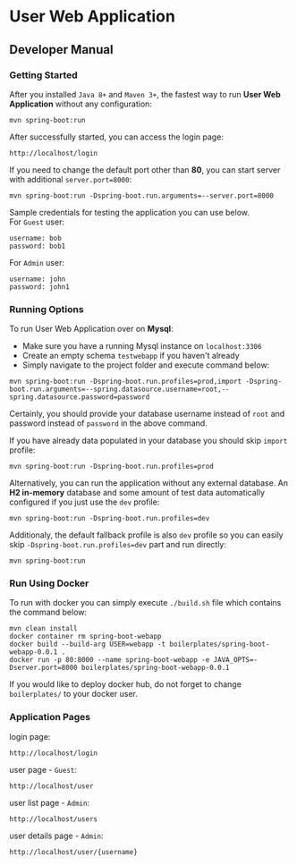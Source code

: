 # User Web Application
## Developer Manual

### Getting Started
After you installed `Java 8+` and `Maven 3+`, the fastest way to run **User Web Application** without any configuration:
```
mvn spring-boot:run
```
After successfully started, you can access the login page:
```
http://localhost/login
```
If you need to change the default port other than **80**, you can start server with additional `server.port=8000`:
```
mvn spring-boot:run -Dspring-boot.run.arguments=--server.port=8000
```
Sample credentials for testing the application you can use below.
<br>For `Guest` user:
```
username: bob
password: bob1
```
For `Admin` user:
```
username: john
password: john1
```

### Running Options
To run User Web Application over on **Mysql**:
- Make sure you have a running Mysql instance on `localhost:3306`
- Create an empty schema `testwebapp` if you haven't already
- Simply navigate to the project folder and execute command below:
```
mvn spring-boot:run -Dspring-boot.run.profiles=prod,import -Dspring-boot.run.arguments=--spring.datasource.username=root,--spring.datasource.password=password
```
Certainly, you should provide your database username instead of `root` and password instead of `password` in the above command.

If you have already data populated in your database you should skip `import` profile:
```
mvn spring-boot:run -Dspring-boot.run.profiles=prod
```

Alternatively, you can run the application without any external database. 
An **H2 in-memory** database and some amount of test data automatically configured if you just use the `dev` profile:
```
mvn spring-boot:run -Dspring-boot.run.profiles=dev
```

Additionaly, the default fallback profile is also `dev` profile so you can easily skip `-Dspring-boot.run.profiles=dev` part and run directly:
```
mvn spring-boot:run
```
### Run Using Docker
To run with docker you can simply execute `./build.sh` file which contains the command below:
```
mvn clean install
docker container rm spring-boot-webapp
docker build --build-arg USER=webapp -t boilerplates/spring-boot-webapp-0.0.1 .
docker run -p 80:8000 --name spring-boot-webapp -e JAVA_OPTS=-Dserver.port=8000 boilerplates/spring-boot-webapp-0.0.1
```
If you would like to deploy docker hub, do not forget to change `boilerplates/` to your docker user.
### Application Pages
login page:
```
http://localhost/login
```
user page - `Guest`:
```
http://localhost/user
```
user list page - `Admin`:
```
http://localhost/users
```
user details page - `Admin`:
```
http://localhost/user/{username}
```